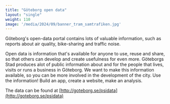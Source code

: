```yaml
---
title: "Göteborg open data"
layout: "single"
weight: 110
image: '/media/2024/09/banner_tram_samtrafiken.jpg'
---
```

Göteborg's open-data portal contains lots of valuable information, such as reports about air quality, bike-sharing and
traffic noise.

   Open data is information that's available for anyone to use, reuse and share, so that others can develop and create usefulness for even more.
   Göteborgs Stad produces alot of public information about and for the people that lives, visits or runs a business in Göteborg. 
   We want to make this information available, so you can be more involved in the development of the city. 
   Use the information! Build an app, create a website, make an analysis.

The data can be found at [http://goteborg.se/psidata](http://goteborg.se/psidata)
